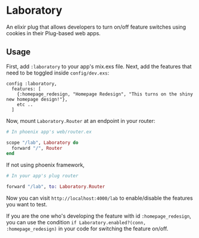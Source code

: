 # Laboratory

An elixir plug that allows developers to turn on/off feature switches using cookies
in their Plug-based web apps.

## Usage

First, add `:laboratory` to your app's mix.exs file.
Next, add the features that need to be toggled inside `config/dev.exs`:

```
config :laboratory,
  features: [
    {:homepage_redesign, "Homepage Redesign", "This turns on the shiny new homepage design!"},
    etc ..
  ]
```

Now, mount `Laboratory.Router` at an endpoint in your router:

```elixir
# In phoenix app's web/router.ex

scope "/lab", Laboratory do
  forward "/", Router
end
```

If not using phoenix framework,

```elixir
# In your app's plug router

forward "/lab", to: Laboratory.Router
```

Now you can visit `http://localhost:4000/lab` to enable/disable the features you
want to test.

If you are the one who's developing the feature with id `:homepage_redesign`, you can use
the condition `if Laboratory.enabled?(conn, :homepage_redesign)` in your code for switching the
feature on/off.
